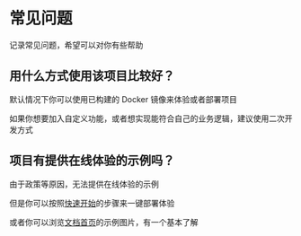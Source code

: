 # 常见问题

记录常见问题，希望可以对你有些帮助

## 用什么方式使用该项目比较好？

默认情况下你可以使用已构建的 Docker 镜像来体验或者部署项目

如果你想要加入自定义功能，或者想实现能符合自己的业务逻辑，建议使用二次开发方式

## 项目有提供在线体验的示例吗？

由于政策等原因，无法提供在线体验的示例

但是你可以按照[快速开始](./getting-started.md#拉取脚本)的步骤来一键部署体验

或者你可以浏览[文档首页](../index.md)的示例图片，有一个基本了解
